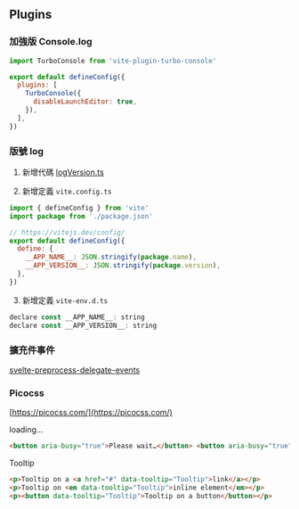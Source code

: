 ## Plugins

### 加強版 Console.log

```js
import TurboConsole from 'vite-plugin-turbo-console'

export default defineConfig({
  plugins: [
    TurboConsole({
      disableLaunchEditor: true,
    }),
  ],
})
```

### 版號 log

1. 新增代碼 [logVersion.ts](https://gitlab.dgiots.com/-/snippets/5)

2. 新增定義 `vite.config.ts`

```js
import { defineConfig } from 'vite'
import package from './package.json'

// https://vitejs.dev/config/
export default defineConfig({
  define: {
    __APP_NAME__: JSON.stringify(package.name),
    __APP_VERSION__: JSON.stringify(package.version),
  },
})
```

3. 新增定義 `vite-env.d.ts`

```js
declare const __APP_NAME__: string
declare const __APP_VERSION__: string
```

### 擴充件事件

[svelte-preprocess-delegate-events](https://github.com/baseballyama/svelte-preprocess-delegate-events)

### Picocss

[https://picocss.com/](https://picocss.com/)

loading...

```html
<button aria-busy="true">Please wait…</button> <button aria-busy="true" class="secondary"></button>
```

Tooltip

```html
<p>Tooltip on a <a href="#" data-tooltip="Tooltip">link</a></p>
<p>Tooltip on <em data-tooltip="Tooltip">inline element</em></p>
<p><button data-tooltip="Tooltip">Tooltip on a button</button></p>
```
